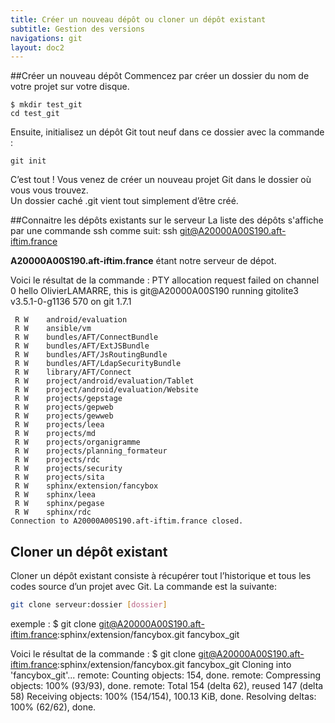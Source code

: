 ```yaml
---
title: Créer un nouveau dépôt ou cloner un dépôt existant
subtitle: Gestion des versions
navigations: git
layout: doc2
---
```


##Créer un nouveau dépôt
Commencez par créer un dossier du nom de votre projet sur votre disque.

    $ mkdir test_git
    cd test_git

Ensuite, initialisez un dépôt Git tout neuf dans ce dossier avec la commande :

    git init

C’est tout ! Vous venez de créer un nouveau projet Git dans le dossier où vous vous trouvez.  
Un dossier caché .git vient tout simplement d’être créé.

##Connaitre les dépôts existants sur le serveur
La liste des dépôts s'affiche par une commande ssh comme suit:
    ssh git@A20000A00S190.aft-iftim.france

**A20000A00S190.aft-iftim.france** étant notre serveur de dépot.

Voici le résultat de la commande :
    PTY allocation request failed on channel 0
    hello OlivierLAMARRE, this is git@A20000A00S190 running gitolite3 v3.5.1-0-g1136                   570 on git 1.7.1

     R W    android/evaluation
     R W    ansible/vm
     R W    bundles/AFT/ConnectBundle
     R W    bundles/AFT/ExtJSBundle
     R W    bundles/AFT/JsRoutingBundle
     R W    bundles/AFT/LdapSecurityBundle
     R W    library/AFT/Connect
     R W    project/android/evaluation/Tablet
     R W    project/android/evaluation/Website
     R W    projects/gepstage
     R W    projects/gepweb
     R W    projects/gewweb
     R W    projects/leea
     R W    projects/md
     R W    projects/organigramme
     R W    projects/planning_formateur
     R W    projects/rdc
     R W    projects/security
     R W    projects/sita
     R W    sphinx/extension/fancybox
     R W    sphinx/leea
     R W    sphinx/pegase
     R W    sphinx/rdc
    Connection to A20000A00S190.aft-iftim.france closed.



## Cloner un dépôt existant
Cloner un dépôt existant consiste à récupérer tout l’historique et tous les codes source d’un projet avec Git. 
La commande est la suivante:
```bash
git clone serveur:dossier [dossier]
```
exemple :
    $ git clone git@A20000A00S190.aft-iftim.france:sphinx/extension/fancybox.git fancybox_git  

Voici le résultat de la commande :
    $ git clone git@A20000A00S190.aft-iftim.france:sphinx/extension/fancybox.git fancybox_git
    Cloning into 'fancybox_git'...
    remote: Counting objects: 154, done.
    remote: Compressing objects: 100% (93/93), done.
    remote: Total 154 (delta 62), reused 147 (delta 58)
    Receiving objects: 100% (154/154), 100.13 KiB, done.
    Resolving deltas: 100% (62/62), done.

